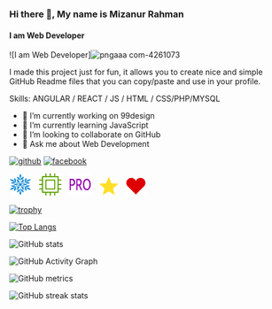 ### Hi there 👋, My name is Mizanur Rahman
#### I am Web Developer
![I am Web Developer]![pngaaa com-4261073](https://user-images.githubusercontent.com/96472499/147043549-fcf62c8e-d960-4f67-aed0-8c78f5a71d29.png)


I made this project just for fun, it allows you to create nice and simple GitHub Readme files that you can copy/paste and use in your profile.

Skills: ANGULAR / REACT / JS / HTML / CSS/PHP/MYSQL

- 🔭 I’m currently working on 99design 
- 🌱 I’m currently learning JavaScript 
- 👯 I’m looking to collaborate on GitHub 
- 💬 Ask me about Web Development 


[<img src='https://cdn.jsdelivr.net/npm/simple-icons@3.0.1/icons/github.svg' alt='github' height='40'>](https://github.com/mizanurrahmanoi)  [<img src='https://cdn.jsdelivr.net/npm/simple-icons@3.0.1/icons/facebook.svg' alt='facebook' height='40'>](https://www.facebook.com/mizanurrahman)  

<a href='https://archiveprogram.github.com/'><img src='https://raw.githubusercontent.com/acervenky/animated-github-badges/master/assets/acbadge.gif' width='40' height='40'></a> <a href='https://docs.github.com/en/developers'><img src='https://raw.githubusercontent.com/acervenky/animated-github-badges/master/assets/devbadge.gif' width='40' height='40'></a> <a href='https://github.com/pricing'><img src='https://raw.githubusercontent.com/acervenky/animated-github-badges/master/assets/pro.gif' width='40' height='40'></a> <a href='https://stars.github.com/'><img src='https://raw.githubusercontent.com/acervenky/animated-github-badges/master/assets/starbadge.gif' width='35' height='35'></a> <a href='https://docs.github.com/en/github/supporting-the-open-source-community-with-github-sponsors'><img src='https://raw.githubusercontent.com/acervenky/animated-github-badges/master/assets/sponsorbadge.gif' width='35' height='35'></a> 

[![trophy](https://github-profile-trophy.vercel.app/?username=mizanurrahmanoi)](https://github.com/ryo-ma/github-profile-trophy)

[![Top Langs](https://github-readme-stats.vercel.app/api/top-langs/?username=mizanurrahmanoi)](https://github.com/anuraghazra/github-readme-stats)

![GitHub stats](https://github-readme-stats.vercel.app/api?username=mizanurrahmanoi&show_icons=true&count_private=true)  

![GitHub Activity Graph](https://activity-graph.herokuapp.com/graph?username=mizanurrahmanoi)  

![GitHub metrics](https://metrics.lecoq.io/mizanurrahmanoi)  

![GitHub streak stats](https://github-readme-streak-stats.herokuapp.com/?user=mizanurrahmanoi)  
